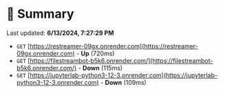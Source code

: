 # 📖 Summary
Last updated: **6/13/2024, 7:27:29 PM**

- `GET` [https://restreamer-09gx.onrender.com](https://restreamer-09gx.onrender.com) - **Up** (720ms)
- `GET` [https://filestreambot-b5k6.onrender.com/](https://filestreambot-b5k6.onrender.com/) - **Down** (115ms)
- `GET` [https://jupyterlab-python3-12-3.onrender.com](https://jupyterlab-python3-12-3.onrender.com) - **Down** (109ms)

